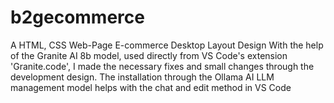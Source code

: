 # b2gecommerce
A HTML, CSS Web-Page E-commerce Desktop Layout Design
With the help of the Granite AI 8b model, used directly from VS Code's extension 'Granite.code', I made the necessary fixes and small changes through the development design. The installation through the Ollama AI LLM management model helps with the chat and edit method in VS Code


